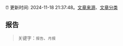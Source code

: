 :alarm_clock: 更新时间: 2024-11-18 21:37:48。[文章来源](/README.md)、[文章分类](/TAGS.md)

## 报告


> 关键字：`报告`、`月报`



